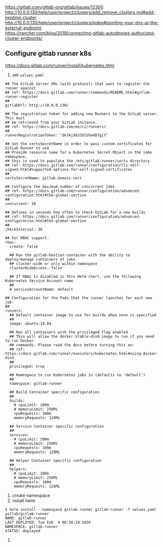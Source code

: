https://gitlab.com/gitlab-org/gitlab/issues/12300  
http://10.0.0.130/help/user/project/clusters/add_remove_clusters.md#add-existing-cluster  
http://10.0.0.130/help/user/project/clusters/index#pointing-your-dns-at-the-external-endpoint  
https://rancher.com/blog/2019/connecting-gitlab-autodevops-authorized-cluster-endpoints/


## Configure gitlab runner k8s
https://docs.gitlab.com/runner/install/kubernetes.html

1. set `values.yaml`
```
## The GitLab Server URL (with protocol) that want to register the runner against
## ref: https://docs.gitlab.com/runner/commands/README.html#gitlab-runner-register
##
gitlabUrl: http://10.0.0.130/

## The registration token for adding new Runners to the GitLab server. This must
## be retrieved from your GitLab instance.
## ref: https://docs.gitlab.com/ee/ci/runners/
##
runnerRegistrationToken: "dk7AjXm33SCUVm4D7giY"

## Set the certsSecretName in order to pass custom certificates for GitLab Runner to use
## Provide resource name for a Kubernetes Secret Object in the same namespace,
## this is used to populate the /etc/gitlab-runner/certs directory
## ref: https://docs.gitlab.com/runner/configuration/tls-self-signed.html#supported-options-for-self-signed-certificates
##
certsSecretName: gitlab-domain-cert

## Configure the maximum number of concurrent jobs
## ref: https://docs.gitlab.com/runner/configuration/advanced-configuration.html#the-global-section
##
concurrent: 10

## Defines in seconds how often to check GitLab for a new builds
## ref: https://docs.gitlab.com/runner/configuration/advanced-configuration.html#the-global-section
##
checkInterval: 30

## For RBAC support:
rbac:
  create: false

  ## Run the gitlab-bastion container with the ability to deploy/manage containers of jobs
  ## cluster-wide or only within namespace
  clusterWideAccess: false

  ## If RBAC is disabled in this Helm chart, use the following Kubernetes Service Account name.
  ##
  # serviceAccountName: default

## Configuration for the Pods that the runner launches for each new job
##
runners:
  ## Default container image to use for builds when none is specified
  ##
  image: ubuntu:18.04

  ## Run all containers with the privileged flag enabled
  ## This will allow the docker:stable-dind image to run if you need to run Docker
  ## commands. Please read the docs before turning this on:
  ## ref: https://docs.gitlab.com/runner/executors/kubernetes.html#using-docker-dind
  ##
  privileged: true

  ## Namespace to run Kubernetes jobs in (defaults to 'default')
  ##
  namespace: gitlab-runner

  ## Build Container specific configuration
  ##
  builds:
    # cpuLimit: 200m
    # memoryLimit: 256Mi
    cpuRequests: 100m
    memoryRequests: 128Mi

  ## Service Container specific configuration
  ##
  services:
    # cpuLimit: 200m
    # memoryLimit: 256Mi
    cpuRequests: 100m
    memoryRequests: 128Mi

  ## Helper Container specific configuration
  ##
  helpers:
    # cpuLimit: 200m
    # memoryLimit: 256Mi
    cpuRequests: 100m
    memoryRequests: 128Mi
```
1. create namespace
1. install helm
```
$ helm install --namespace gitlab-runner gitlab-runner -f values.yaml gitlab/gitlab-runner
NAME: gitlab-runner
LAST DEPLOYED: Tue Feb  4 08:30:19 2020
NAMESPACE: gitlab-runner
STATUS: deployed
```
1. 
